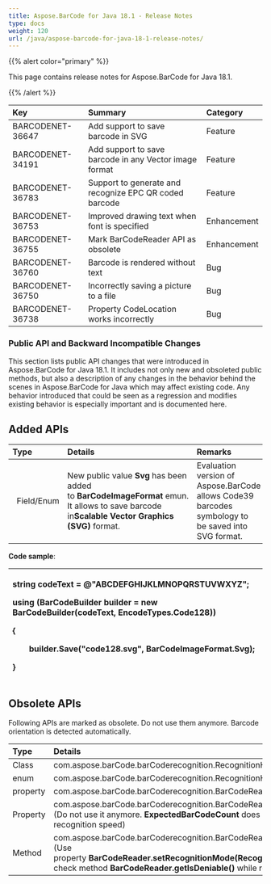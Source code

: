 ```yaml
---
title: Aspose.BarCode for Java 18.1 - Release Notes
type: docs
weight: 120
url: /java/aspose-barcode-for-java-18-1-release-notes/
---
```


{{% alert color="primary" %}} 

This page contains release notes for Aspose.BarCode for Java 18.1.

{{% /alert %}} 

|**Key**|**Summary**|**Category**|
| :- | :- | :- |
|BARCODENET-36647|Add support to save barcode in SVG|Feature|
|BARCODENET-34191|Add support to save barcode in any Vector image format|Feature|
|BARCODENET-36783|Support to generate and recognize EPC QR coded barcode|Feature|
|BARCODENET-36753|Improved drawing text when font is specified|Enhancement|
|BARCODENET-36755|Mark BarCodeReader API as obsolete|Enhancement|
|BARCODENET-36760|Barcode is rendered without text|Bug|
|BARCODENET-36750|Incorrectly saving a picture to a file|Bug|
|BARCODENET-36738|Property CodeLocation works incorrectly|Bug|
### **Public API and Backward Incompatible Changes**
This section lists public API changes that were introduced in Aspose.BarCode for Java 18.1. It includes not only new and obsoleted public methods, but also a description of any changes in the behavior behind the scenes in Aspose.BarCode for Java which may affect existing code. Any behavior introduced that could be seen as a regression and modifies existing behavior is especially important and is documented here.
## **Added APIs**

|**Type**|**Details**|**Remarks**|
| :- | :- | :- |
|` `Field/Enum|New public value **Svg** has been added to **BarCodeImageFormat** emun. It allows to save barcode in**Scalable Vector Graphics (SVG)** format. |Evaluation version of Aspose.BarCode allows Code39 barcodes symbology to be saved into SVG format.|
**Code sample**:



|<p>string codeText = @"ABCDEFGHIJKLMNOPQRSTUVWXYZ";</p><p>using (BarCodeBuilder builder = new BarCodeBuilder(codeText, EncodeTypes.Code128))</p><p>{</p><p>`    `builder.Save("code128.svg", BarCodeImageFormat.Svg);</p><p>}</p>|
| :- |

## **Obsolete APIs**
Following APIs are marked as obsolete. Do not use them anymore. Barcode orientation is detected automatically.

|**Type**|**Details**|
| :- | :- |
|Class|com.aspose.barCode.barCoderecognition.RecognitionHints|
|enum|com.aspose.barCode.barCoderecognition.RecognitionHints.Orientation|
|property|com.aspose.barCode.barCoderecognition.BarCodeReader.getOrientationHints()|
|Property|com.aspose.barCode.barCoderecognition.BarCodeReader.getExpectedBarCodeCount()<br>(Do not use it anymore. **ExpectedBarCodeCount** does not have any influence on recognition speed)|
|Method|com.aspose.barCode.barCoderecognition.BarCodeReader.getAllPossibleBarCodes<br>(Use property **BarCodeReader.setRecognitionMode(RecognitionMode.MaxBarCodes)** and check method **BarCodeReader.getIsDeniable()** while reading barcode.|

